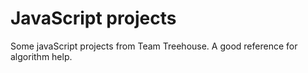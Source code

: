 # JavaScript projects
Some javaScript projects from Team Treehouse. A good reference for algorithm help.
